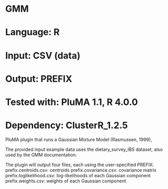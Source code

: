 # GMM
# Language: R
# Input: CSV (data)
# Output: PREFIX
# Tested with: PluMA 1.1, R 4.0.0
# Dependency: ClusterR_1.2.5

PluMA plugin that runs a Gaussian Mixture Model (Rasmussen, 1999),

The provided input example data uses the dietary_survey_IBS dataset,
also used by the GMM documentation.

The plugin will output four files, each using the user-specified PREFIX:
prefix.centroids.csv: centroids
prefix.covariance.csv: covariance matrix
prefix.loglikelihood.csv: log-likelihoods of each Gaussian component
prefix.weights.csv: weights of each Gaussian component

